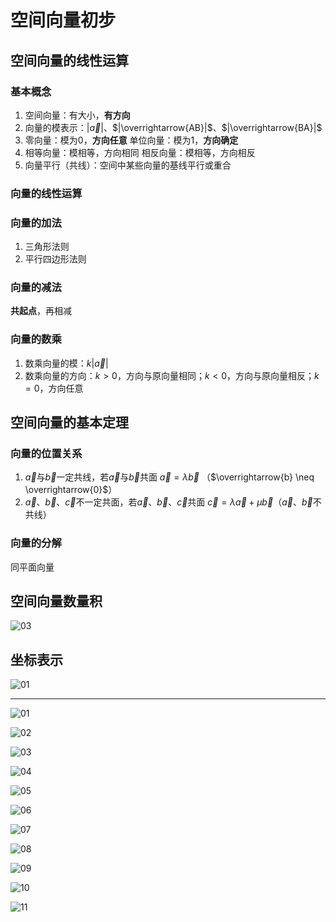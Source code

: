# 空间向量初步

## 空间向量的线性运算

### 基本概念

1. 空间向量：有大小，**有方向**
2. 向量的模表示：$|\overrightarrow{a}|$、$|\overrightarrow{AB}|$、$|\overrightarrow{BA}|$
3. 零向量：模为0，**方向任意**
   单位向量：模为1，**方向确定**
4. 相等向量：模相等，方向相同
   相反向量：模相等，方向相反
5. 向量平行（共线）：空间中某些向量的基线平行或重合

### 向量的线性运算

### 向量的加法

1. 三角形法则
2. 平行四边形法则

### 向量的减法

**共起点**，再相减

### 向量的数乘

1. 数乘向量的模：$k|\overrightarrow{a}|$
2. 数乘向量的方向：$k>0$，方向与原向量相同；$k<0$，方向与原向量相反；$k=0$，方向任意

## 空间向量的基本定理

### 向量的位置关系

1. $\overrightarrow{a}$与$\overrightarrow{b}$一定共线，若$\overrightarrow{a}$与$\overrightarrow{b}$共面
   $\overrightarrow{a} = \lambda \overrightarrow{b}$ （$\overrightarrow{b} \neq \overrightarrow{0}$）
2. $\overrightarrow{a}$、$\overrightarrow{b}$、$\overrightarrow{c}$不一定共面，若$\overrightarrow{a}$、$\overrightarrow{b}$、$\overrightarrow{c}$共面
   $\overrightarrow{c} = \lambda \overrightarrow{a} + \mu \overrightarrow{b}$（$\overrightarrow{a}、\overrightarrow{b}$不共线）

### 向量的分解

同平面向量

## 空间向量数量积

![03](image-7.png)

## 坐标表示

![01](image-11.png)

****

![01](image.png)

![02](image-1.png)

![03](image-2.png)

![04](image-3.png)

![05](image-4.png)

![06](image-5.png)

![07](image-6.png)

![08](image-8.png)

![09](image-9.png)

![10](image-10.png)

![11](image-12.png)
